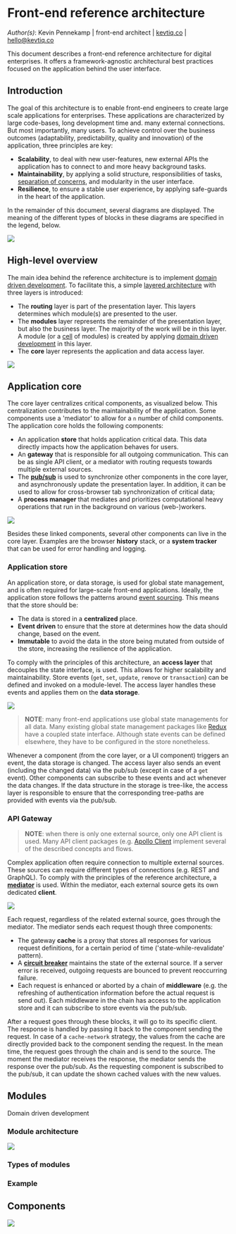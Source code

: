 # Front-end reference architecture

*Author(s)*: Kevin Pennekamp | front-end architect | [kevtiq.co](https://kevtiq.co) | <hello@kevtiq.co>

This document describes a front-end reference architecture for digital enterprises. It offers a framework-agnostic architectural best practices focused on the application behind the user interface.

## Introduction
The goal of this architecture is to enable front-end engineers to create large scale applications for enterprises. These applications are characterized by large code-bases, long development time and. many external connections. But most importantly, many users. To achieve control over the business outcomes (adaptability, predictability, quality and innovation) of the application, three principles are key:

- **Scalability**, to deal with new user-features, new external APIs the application has to connect to and more heavy background tasks.
- **Maintainability**, by applying  a solid structure, responsibilities of tasks, [separation of concerns](https://en.wikipedia.org/wiki/Separation_of_concerns), and modularity in the user interface.
- **Resilience**, to ensure a stable user experience, by applying safe-guards in the heart of the application. 

In the remainder of this document, several diagrams are displayed. The meaning of the different types of blocks in these diagrams are specified in the legend, below.

![](images/architecture-legend.png)

## High-level overview
The main idea behind the reference architecture is to implement [domain driven development](https://martinfowler.com/bliki/BoundedContext.html). To facilitate this, a simple [layered architecture](https://en.wikipedia.org/wiki/Multitier_architecture) with three layers is introduced:

- The **routing** layer is part of the presentation layer. This layers determines which module(s) are presented to the user.
- The **modules** layer represents the remainder of the presentation layer, but also the business layer. The majority of the work will be in this layer. A module (or a [cell](https://github.com/wso2/reference-architecture/blob/master/reference-architecture-cell-based.md) of modules) is created by applying [domain driven development](https://martinfowler.com/bliki/BoundedContext.html) in this layer.
- The **core** layer represents the application and data access layer.

![](images/architecture-high-level.png)

## Application core
The core layer centralizes critical components, as visualized below. This centralization contributes to the maintainability of the application. Some components use a 'mediator' to allow for a `n` number of child components. The application core holds the following components: 

- An application **store** that holds application critical data. This data directly impacts how the application behaves for users.
- An **gateway** that is responsible for all outgoing communication. This can be as single API client, or a mediator with routing requests towards multiple external sources.
- The **[pub/sub](https://en.wikipedia.org/wiki/Publish%E2%80%93subscribe_pattern)** is used to synchronize other components in the core layer, and asynchronously update the presentation layer. In addition, it can be used to allow for cross-browser tab synchronization of critical data; 
- A **process manager** that mediates and prioritizes computational heavy operations that run in the background on various (web-)workers.

![](images/architecture-core.png)

Besides these linked components, several other components can live in the core layer. Examples are the browser **history** stack, or a **system tracker** that can be used for error handling and logging. 

### Application store
An application store, or data storage, is used for global state management, and is often required for large-scale front-end applications. Ideally, the application store follows the patterns around [event sourcing](https://martinfowler.com/eaaDev/EventSourcing.html). This means that the store should be: 

- The data is stored in a **centralized** place.
- **Event driven** to ensure that the store at determines how the data should change, based on the event.
- **Immutable** to avoid the data in the store being mutated from outside of the store, increasing the resilience of the application.

To comply with the principles of this architecture, an **access layer** that decouples the state interface, is used. This allows for higher scalability and maintainability. Store events (`get`, `set`, `update`, `remove` or `transaction`) can be defined and invoked on a module-level. The access layer handles these events and applies them on the **data storage**.

![](images/architecture-core-store.png)

> **NOTE**: many front-end applications use global state managements for all data. Many existing global state management packages like [Redux](https://redux.js.org/style-guide/style-guide) have a coupled state interface. Although state events can be defined elsewhere, they have to be configured in the store nonetheless.

Whenever a component (from the core layer, or a UI component) triggers an event, the data storage is changed. The access layer also sends an event (including the changed data) via the pub/sub (except in case of a `get` event). Other components can subscribe to these events and act whenever the data changes. If the data structure in the storage is tree-like, the access layer is responsible to ensure that the corresponding tree-paths are provided with events via the pub/sub.

### API Gateway

> **NOTE**: when there is only one external source, only one API client is used. Many API client packages (e.g. [Apollo Client](https://www.apollographql.com/client/) implement several of the described concepts and flows.

Complex application often require connection to multiple external sources. These sources can require different types of connections (e.g. REST and GraphQL). To comply with the principles of the reference architecture, a [**mediator**](https://en.wikipedia.org/wiki/Mediator_pattern) is used. Within the mediator, each external source gets its own dedicated **client**. 

![](images/architecture-core-gateway.png)

Each request, regardless of the related external source, goes through the mediator. The mediator sends each request though three components:

- The gateway **cache** is a proxy that stores all responses for various request definitions, for a certain period of time ('state-while-revalidate' pattern).
- A [**circuit breaker**](https://en.wikipedia.org/wiki/Circuit_breaker_design_pattern) maintains the state of the external source. If a server error is received, outgoing requests are bounced to prevent reoccurring failure.
- Each request is enhanced or aborted by a chain of **middleware** (e.g. the refreshing of authentication information before the actual request is send out). Each middleware in the chain has access to the application store and it can subscribe to store events via the pub/sub.

After a request goes through these blocks, it will go to its specific client. The response is handled by passing it back to the component sending the request. In case of a `cache-network` strategy, the values from the cache are directly provided back to the component sending the request. In the mean time, the request goes through the chain and is send to the source. The moment the mediator receives the response, the mediator sends the response over the pub/sub. As the requesting component is subscribed to the pub/sub, it can update the shown cached values with the new values. 

## Modules

Domain driven development

### Module architecture

![](images/architecture-module.png)

### Types of modules

### Example

## Components

![](images/architecture-component.png)


